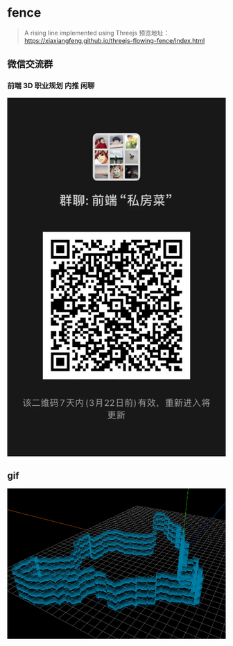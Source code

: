 # fence

> A rising line implemented using Threejs 预览地址：https://xiaxiangfeng.github.io/threejs-flowing-fence/index.html

## 微信交流群

### 前端 3D 职业规划 内推 闲聊

![Image text](weixin.jpg)

## gif

![Image text](animation.gif)
